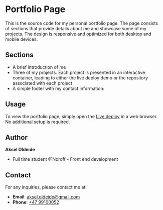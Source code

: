 # Portfolio Page

This is the source code for my personal portfolio page. The page consists of sections that provide details about me and showcase some of my projects. The design is responsive and optimized for both desktop and mobile devices.

## Sections

- A brief introduction of me
- Three of my projects. Each project is presented in an interactive container, leading to either the live deploy demo or the repository associated with each project
- A simple footer with my contact information:

## Usage

To view the portfolio page, simply open the [Live deploy]() in a web browser. No additional setup is required.

## Author

**Aksel Oldeide**
- Full time student @Noroff - Front end development

## Contact

For any inquiries, please contact me at:
- **Email**: [aksel.oldeide@gmail.com](mailto:aksel.oldeide@gmail.com)
- **Phone**: [+47 99100052](tel:+4799100052)
